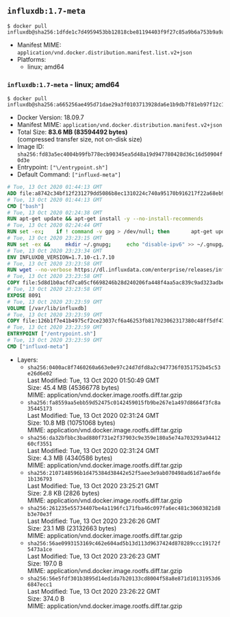## `influxdb:1.7-meta`

```console
$ docker pull influxdb@sha256:1dfde1c7d4959453bb12818cbe81194403f9f27c85a9b6a753b9a9aeabb1001e
```

-	Manifest MIME: `application/vnd.docker.distribution.manifest.list.v2+json`
-	Platforms:
	-	linux; amd64

### `influxdb:1.7-meta` - linux; amd64

```console
$ docker pull influxdb@sha256:a665256ae495d71dae29a3f0103713928da6e1b9db7f81eb97f12c193127d1e3
```

-	Docker Version: 18.09.7
-	Manifest MIME: `application/vnd.docker.distribution.manifest.v2+json`
-	Total Size: **83.6 MB (83594492 bytes)**  
	(compressed transfer size, not on-disk size)
-	Image ID: `sha256:fd83a5ec4004b99fb778ecb90345ea5d48a19d947780428d36c16d50904f0d3e`
-	Entrypoint: `["\/entrypoint.sh"]`
-	Default Command: `["influxd-meta"]`

```dockerfile
# Tue, 13 Oct 2020 01:44:13 GMT
ADD file:a8742c34bf12f231279dd5086b8ec1310224c740a95170b916217f22a68eb9a7 in / 
# Tue, 13 Oct 2020 01:44:13 GMT
CMD ["bash"]
# Tue, 13 Oct 2020 02:24:38 GMT
RUN apt-get update && apt-get install -y --no-install-recommends 		ca-certificates 		curl 		netbase 		wget 	&& rm -rf /var/lib/apt/lists/*
# Tue, 13 Oct 2020 02:24:44 GMT
RUN set -ex; 	if ! command -v gpg > /dev/null; then 		apt-get update; 		apt-get install -y --no-install-recommends 			gnupg 			dirmngr 		; 		rm -rf /var/lib/apt/lists/*; 	fi
# Tue, 13 Oct 2020 23:23:15 GMT
RUN set -ex &&     mkdir ~/.gnupg;     echo "disable-ipv6" >> ~/.gnupg/dirmngr.conf;     for key in         05CE15085FC09D18E99EFB22684A14CF2582E0C5 ;     do         gpg --keyserver ha.pool.sks-keyservers.net --recv-keys "$key" ||         gpg --keyserver pgp.mit.edu --recv-keys "$key" ||         gpg --keyserver keyserver.pgp.com --recv-keys "$key" ;     done
# Tue, 13 Oct 2020 23:23:34 GMT
ENV INFLUXDB_VERSION=1.7.10-c1.7.10
# Tue, 13 Oct 2020 23:23:58 GMT
RUN wget --no-verbose https://dl.influxdata.com/enterprise/releases/influxdb-meta_${INFLUXDB_VERSION}_amd64.deb.asc &&     wget --no-verbose https://dl.influxdata.com/enterprise/releases/influxdb-meta_${INFLUXDB_VERSION}_amd64.deb &&     gpg --batch --verify influxdb-meta_${INFLUXDB_VERSION}_amd64.deb.asc influxdb-meta_${INFLUXDB_VERSION}_amd64.deb &&     dpkg -i influxdb-meta_${INFLUXDB_VERSION}_amd64.deb &&     rm -f influxdb-meta_${INFLUXDB_VERSION}_amd64.deb*
# Tue, 13 Oct 2020 23:23:58 GMT
COPY file:5d8d1b0acfd7ca05cf6698246b28d240206fa448f4aa5ac839c9ad323adbeac2 in /etc/influxdb/influxdb-meta.conf 
# Tue, 13 Oct 2020 23:23:58 GMT
EXPOSE 8091
# Tue, 13 Oct 2020 23:23:59 GMT
VOLUME [/var/lib/influxdb]
# Tue, 13 Oct 2020 23:23:59 GMT
COPY file:126b1f7e41b4975cf2ce23037cf6a46253fb817023062317380c48ff5df47228 in /entrypoint.sh 
# Tue, 13 Oct 2020 23:23:59 GMT
ENTRYPOINT ["/entrypoint.sh"]
# Tue, 13 Oct 2020 23:23:59 GMT
CMD ["influxd-meta"]
```

-	Layers:
	-	`sha256:0400ac8f7460260a663e0e97c24d7dfd8a2c947736f0351752b45c53e26d6e02`  
		Last Modified: Tue, 13 Oct 2020 01:50:49 GMT  
		Size: 45.4 MB (45366778 bytes)  
		MIME: application/vnd.docker.image.rootfs.diff.tar.gzip
	-	`sha256:fa8559aa5ebb59d52475c0142459015fb9be267e1a497d8664f3fc8a35445173`  
		Last Modified: Tue, 13 Oct 2020 02:31:24 GMT  
		Size: 10.8 MB (10751068 bytes)  
		MIME: application/vnd.docker.image.rootfs.diff.tar.gzip
	-	`sha256:da32bfbbc3bad880f731e2f37903c9e359e180a5e74a703293a9441260cf3551`  
		Last Modified: Tue, 13 Oct 2020 02:31:24 GMT  
		Size: 4.3 MB (4340586 bytes)  
		MIME: application/vnd.docker.image.rootfs.diff.tar.gzip
	-	`sha256:2107148596b1d475384d38442e52f5aee3e9ab070498ad61d7ae6fde1b136793`  
		Last Modified: Tue, 13 Oct 2020 23:25:21 GMT  
		Size: 2.8 KB (2826 bytes)  
		MIME: application/vnd.docker.image.rootfs.diff.tar.gzip
	-	`sha256:261235e55734407be4a1196fc171fba46c097fa6ec481c30603821d8b3e70e3f`  
		Last Modified: Tue, 13 Oct 2020 23:26:26 GMT  
		Size: 23.1 MB (23132663 bytes)  
		MIME: application/vnd.docker.image.rootfs.diff.tar.gzip
	-	`sha256:56ae0993153169c462e604ad5b13d113d9637424d878289ccc19172f5473a1ce`  
		Last Modified: Tue, 13 Oct 2020 23:26:23 GMT  
		Size: 197.0 B  
		MIME: application/vnd.docker.image.rootfs.diff.tar.gzip
	-	`sha256:56e5fdf301b3895d14ed1da7b20133cd8004f58a8e871d10131953d66847ecc1`  
		Last Modified: Tue, 13 Oct 2020 23:26:22 GMT  
		Size: 374.0 B  
		MIME: application/vnd.docker.image.rootfs.diff.tar.gzip
